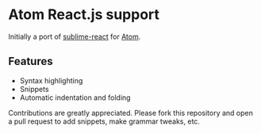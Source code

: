# Atom React.js support

Initially a port of [sublime-react](https://github.com/reactjs/sublime-react) for [Atom](https://github.com/atom/atom).

## Features

- Syntax highlighting
- Snippets
- Automatic indentation and folding

Contributions are greatly appreciated. Please fork this repository and open a pull request to add snippets, make grammar tweaks, etc.
